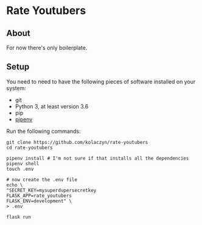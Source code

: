 # Rate Youtubers

## About

For now there's only boilerplate.

## Setup

You need to need to have the following pieces of software installed on your system:
- git
- Python 3, at least version 3.6
- pip
- [pipenv](https://pipenv.pypa.io/en/latest/)

Run the following commands:
```
git clone https://github.com/kolaczyn/rate-youtubers
cd rate-youtubers

pipenv install # I'm not sure if that installs all the dependencies
pipenv shell
touch .env

# now create the .env file
echo \
"SECRET_KEY=mysuperdupersecretkey 
FLASK_APP=rate_youtubers
FLASK_ENV=development" \
> .env

flask run
```
